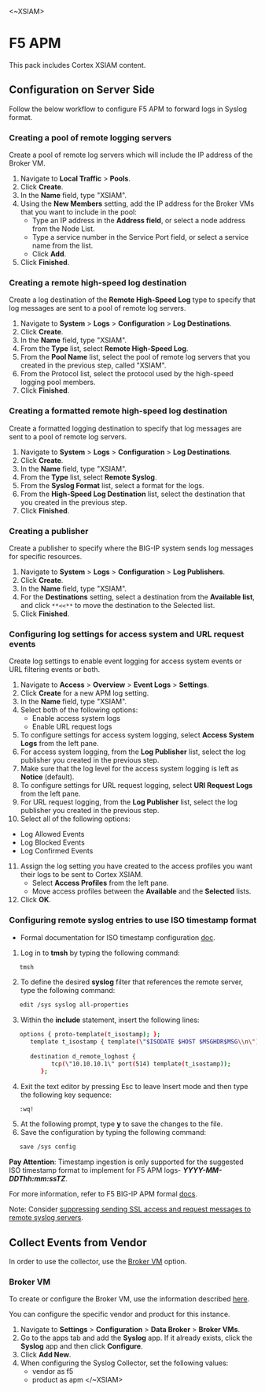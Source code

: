 <~XSIAM>

# F5 APM

This pack includes Cortex XSIAM content.

## Configuration on Server Side

Follow the below workflow to configure F5 APM to forward logs in Syslog format.

### Creating a pool of remote logging servers

Create a pool of remote log servers which will include the IP address of the Broker VM.

1. Navigate to **Local Traffic** > **Pools**.
2. Click **Create**.
3. In the **Name** field, type "XSIAM".
4. Using the **New Members** setting, add the IP address for the Broker VMs that you want to include in the pool:
   - Type an IP address in the **Address field**, or select a node address from the Node List.
   - Type a service number in the Service Port field, or select a service name from the list.
   - Click **Add**.
5. Click **Finished**.

### Creating a remote high-speed log destination

Create a log destination of the **Remote High-Speed Log** type to specify that log messages are sent to a pool of remote log servers.

1. Navigate to **System** > **Logs** > **Configuration** > **Log Destinations**.
2. Click **Create**.
3. In the **Name** field, type "XSIAM".
4. From the **Type** list, select **Remote High-Speed Log**.
5. From the **Pool Name** list, select the pool of remote log servers that you created in the previous step, called "XSIAM".
6. From the Protocol list, select the protocol used by the high-speed logging pool members.
7. Click **Finished**.

### Creating a formatted remote high-speed log destination

Create a formatted logging destination to specify that log messages are sent to a pool of remote log servers.

1. Navigate to **System** > **Logs** > **Configuration** > **Log Destinations**.
2. Click **Create**.
3. In the **Name** field, type "XSIAM".
4. From the **Type** list, select **Remote Syslog**.
5. From the **Syslog Format** list, select a format for the logs.
6. From the **High-Speed Log Destination** list, select the destination that you created in the previous step.
7. Click **Finished**.

### Creating a publisher

Create a publisher to specify where the BIG-IP system sends log messages for specific resources.

1. Navigate to **System** > **Logs** > **Configuration** > **Log Publishers**.
2. Click **Create**.
3. In the **Name** field, type "XSIAM".
4. For the **Destinations** setting, select a destination from the **Available list**, and click `**<<**` to move the destination to the Selected list.
5. Click **Finished**. 

### Configuring log settings for access system and URL request events

Create log settings to enable event logging for access system events or URL filtering events or both.

1. Navigate to **Access** > **Overview** > **Event Logs** > **Settings**.
2. Click **Create** for a new APM log setting.
3. In the **Name** field, type "XSIAM".
4. Select both of the following options:
   - Enable access system logs
   - Enable URL request logs
5. To configure settings for access system logging, select **Access System Logs** from the left pane.
6. For access system logging, from the **Log Publisher** list, select the log publisher you created in the previous step.
7. Make sure that the log level for the access system logging is left as **Notice** (default).
8. To configure settings for URL request logging, select **URl Request Logs** from the left pane.
9. For URL request logging, from the **Log Publisher** list, select the log publisher you created in the previous step.
10. Select all of the following options:

- Log Allowed Events
- Log Blocked Events
- Log Confirmed Events

11. Assign the log setting you have created to the access profiles you want their logs to be sent to Cortex XSIAM.
    - Select **Access Profiles** from the left pane.
    - Move access profiles between the **Available** and the **Selected** lists.
12. Click **OK**.

### Configuring remote syslog entries to use ISO timestamp format
- Formal documentation for ISO timestamp configuration [doc](https://my.f5.com/manage/s/article/K02733223).

1. Log in to **tmsh** by typing the following command:

```bash 
   tmsh
```

2. To define the desired **syslog** filter that references the remote server, type the following command:

```bash 
   edit /sys syslog all-properties
```

3. Within the **include** statement, insert the following lines:

```bash 
   options { proto-template(t_isostamp); };
      template t_isostamp { template(\"$ISODATE $HOST $MSGHDR$MSG\\n\"); };
      
      destination d_remote_loghost {
            tcp(\"10.10.10.1\" port(514) template(t_isostamp));
         };
```

4. Exit the text editor by pressing Esc to leave Insert mode and then type the following key sequence:

```bash 
   :wq!
```

5. At the following prompt, type **y** to save the changes to the file.
6. Save the configuration by typing the following command:

```bash 
   save /sys config
```

**Pay Attention**: 
Timestamp ingestion is only supported for the suggested ISO timestamp format to implement for F5 APM logs- ***YYYY-MM-DDThh:mm:ssTZ***.

For more information, refer to F5 BIG-IP APM formal [docs](https://techdocs.f5.com/en-us/bigip-17-0-0/big-ip-access-policy-manager-third-party-integration/logging-and-reporting.html#GUID-3A9514E3-33CC-43AB-840F-17624F4CA180).

Note:
Consider [suppressing sending SSL access and request messages to remote syslog servers](https://my.f5.com/manage/s/article/K16932).

## Collect Events from Vendor

In order to use the collector, use the [Broker VM](#broker-vm) option.

### Broker VM

To create or configure the Broker VM, use the information described [here](https://docs-cortex.paloaltonetworks.com/r/Cortex-XDR/Cortex-XDR-Pro-Administrator-Guide/Configure-the-Broker-VM).

You can configure the specific vendor and product for this instance.

1. Navigate to **Settings** > **Configuration** > **Data Broker** > **Broker VMs**. 
2. Go to the apps tab and add the **Syslog** app. If it already exists, click the **Syslog** app and then click **Configure**.
3. Click **Add New**.
4. When configuring the Syslog Collector, set the following values:
   - vendor as f5 
   - product as apm
</~XSIAM>